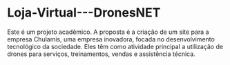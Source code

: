 # Loja-Virtual---DronesNET
Este é um projeto acadêmico. A proposta é a criação de um site para a empresa Chulamis, uma empresa inovadora, focada no desenvolvimento tecnológico da sociedade. Eles têm como atividade principal a utilização de drones para serviços, treinamentos, vendas e assistência técnica.
